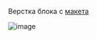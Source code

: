 Верстка блока с [макета](https://www.figma.com/file/zT4e7moPz9PaScdZo12FZ1/The-Glass-Huts-Desktop?node-id=2%3A1114&mode=dev)

![image](https://github.com/EvgeniaLeleo/dusty_hw_1-4-0-2/assets/88904845/314f9d22-66b2-408c-9d11-874dee7f759b)
